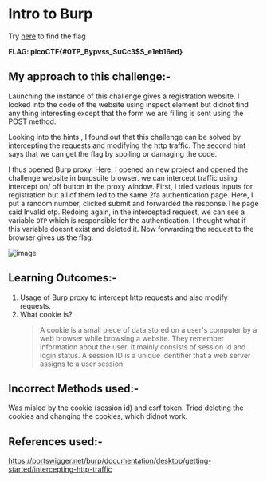 # Intro to Burp
Try [here](http://titan.picoctf.net:49526/) to find the flag

**FLAG: picoCTF{#0TP_Bypvss_SuCc3$S_e1eb16ed}**

## My approach to this challenge:- 
Launching the instance of this challenge gives a registration website. I looked into the code of the website using inspect element but didnot find any thing interesting except that the form we are filling is sent using the POST method.

Looking into the hints , I found out that this challenge can be solved by intercepting the requests and modifying the http traffic. The second hint says that we can get the flag by spoiling or damaging the code.

I thus opened Burp proxy. Here, I opened an new project and opened the challenge website in burpsuite browser. we can intercept traffic using intercept on/ off button in the proxy window. 
First, I tried various inputs for registration but all of them led to the same 2fa authentication page. Here, I put a random number, clicked submit and forwarded the response.The page said Invalid otp. Redoing again, in the intercepted request, we can see a variable `OTP` which is responsible for the authentication. I thought what if this variable doesnt exist and deleted it. Now forwarding the request to the browser gives us the flag.


![image](https://github.com/user-attachments/assets/caf35c99-cc5d-4005-bfb3-2ee4452b1685)

## Learning Outcomes:-

1. Usage of Burp proxy to intercept http requests and also modify requests.
2. What cookie is?
   > A cookie is a small piece of data stored on a user's computer by a web browser while browsing a website. They remember information about the user. It mainly consists of session Id and login status.
   > A session ID is a unique identifier that a web server assigns to a user session.

## Incorrect Methods used:-

Was misled by the cookie (session id) and csrf token. Tried deleting the cookies and changing the cookies, which didnot work.

## References used:-

https://portswigger.net/burp/documentation/desktop/getting-started/intercepting-http-traffic
